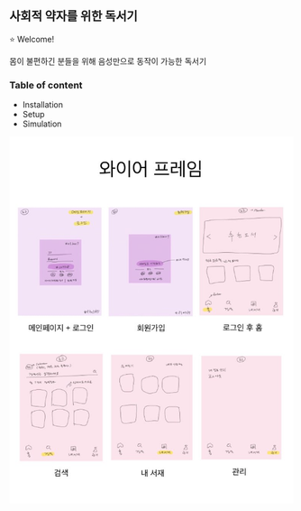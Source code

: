 ## 사회적 약자를 위한 독서기

:star: Welcome!

몸이 불편하긴 분들을 위해 음성만으로 동작이 가능한 독서기



### Table of content

- Installation
- Setup
- Simulation

![와이어프레임](.\image\와이어프레임.jpg)